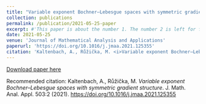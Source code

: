 ```yaml
---
title: "Variable exponent Bochner–Lebesgue spaces with symmetric gradient structure"
collection: publications
permalink: /publication/2021-05-25-paper
excerpt: #'This paper is about the number 1. The number 2 is left for future work.'
date: 2021-05-25
venue: 'Journal of Mathematical Analysis and Applications'
paperurl: 'https://doi.org/10.1016/j.jmaa.2021.125355'
citation: 'Kaltenbach, A., Růžička, M. <i>Variable exponent Bochner–Lebesgue spaces with symmetric gradient structure</i>. J. Math. Anal. Appl. 503:2 (2021). https://doi.org/10.1016/j.jmaa.2021.125355'
---
```


[Download paper here](https://doi.org/10.1016/j.jmaa.2021.125355) 

Recommended citation: Kaltenbach, A., Růžička, M. <i>Variable exponent Bochner–Lebesgue spaces with symmetric gradient structure</i>. J. Math. Anal. Appl. 503:2 (2021). https://doi.org/10.1016/j.jmaa.2021.125355

